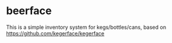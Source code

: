 beerface
=========

This is a simple inventory system for kegs/bottles/cans, based on https://github.com/kegerface/kegerface

